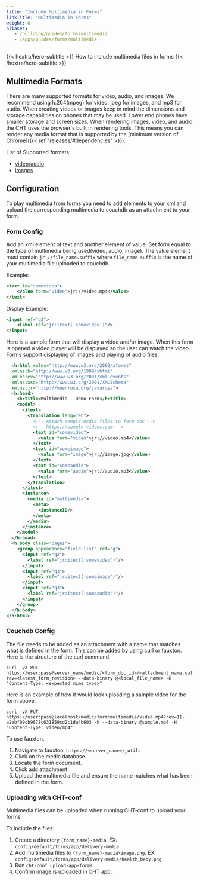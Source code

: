 ```yaml
---
title: "Include Multimedia in Forms"
linkTitle: "Multimedia in Forms"
weight: 6
aliases:
   - /building/guides/forms/multimedia
   - /apps/guides/forms/multimedia
---
```


{{< hextra/hero-subtitle >}}
  How to include multimedia files in forms
{{< /hextra/hero-subtitle >}}

## Multimedia Formats

There are many supported formats for video, audio, and images. We recommend using h.264(mpeg) for video, jpeg for images, and mp3 for audio. When creating videos or images keep in mind the dimensions and storage capabilities on phones that may be used. Lower end phones have smaller storage and screen sizes. When rendering images, video, and audio the CHT uses the browser's built in rendering tools. This means you can render any media format that is supported by the [minimum version of Chrome]({{< ref "releases/#dependencies" >}}).

List of Supported formats:
- [video/audio](https://developer.mozilla.org/en-US/docs/Web/HTML/Supported_media_formats)
- [images](https://developer.mozilla.org/en-US/docs/Web/Media/Formats/Image_types)

## Configuration

To play multimedia from forms you need to add elements to your xml and upload the corresponding multimedia to couchdb as an attachment to your form.

### Form Config
  Add an xml element of text and another element of value. Set form equal to the type of multimedia being used(video, audio, image). The value element must contain `jr://file_name.suffix` where `file_name.suffix` is the name of your multimedia file uploaded to couchdb.

  Example:
  ```xml
  <text id="somevideo">
	  <value form="video">jr://video.mp4</value>
</text>
  ```
  Display Example:

  ```xml
  <input ref="q2">
	  <label ref="jr:itext('somevideo')"/>
</input>
  ```

  Here is a sample form that will display a video and/or image. When this form is opened a video player will be displayed so the user can watch the video. Forms support displaying of images and playing of audio files.

```xml
  <h:html xmlns="http://www.w3.org/2002/xforms"
  xmlns:h="http://www.w3.org/1999/xhtml"
  xmlns:ev="http://www.w3.org/2001/xml-events"
  xmlns:xsd="http://www.w3.org/2001/XMLSchema"
  xmlns:jr="http://openrosa.org/javarosa">
  <h:head>
    <h:title>Multimedia - Demo Form</h:title>
    <model>
      <itext>
        <translation lang="en">
          <!-- Attach sample media files to form doc -->
          <!-- https://sample-videos.com -->
          <text id="somevideo">
            <value form="video">jr://video.mp4</value>
          </text>
          <text id="someimage">
            <value form="image">jr://image.jpg</value>
          </text>
          <text id="someaudio">
            <value form="audio">jr://audio.mp3</value>
          </text>
        </translation>
      </itext>
      <instance>
        <media id="multimedia">
          <meta>
            <instanceID/>
          </meta>
        </media>
      </instance>
    </model>
  </h:head>
  <h:body class="pages">
    <group appearance="field-list" ref="g">
      <input ref="q2">
        <label ref="jr:itext('somevideo')"/>
      </input>
      <input ref="q3">
        <label ref="jr:itext('someimage')"/>
      </input>
      <input ref="q3">
        <label ref="jr:itext('someaudio')"/>
      </input>
    </group>
  </h:body>
</h:html>

```

### Couchdb Config

The file needs to be added as an attachment with a name that matches what is defined in the form. This can be added by using curl or fauxton. Here is the structure of the curl command.

```shell 
curl -vX PUT https://user:pass@server_name/medic/<form_doc_id>/<attachment_name.suffix>?rev=<latest_form_revision> --data-binary @<local_file_name> -H "Content-Type: <expected_mime_type>"
```

Here is an example of how it would look uploading a sample video for the form above.

```shell 
curl -vX PUT https://user:pass@localhost/medic/form:multimedia/video.mp4?rev=11-a2ebf09cb9678c031859cd2c1da4b603 -k --data-binary @sample.mp4 -H "Content-Type: video/mp4" 
```

To use fauxton.
 1. Navigate to fauxton. `https://<server_name>/_utils`
 1. Click on the medic database.
 1. Locate the form document.
 1. Click add attachment
 1. Upload the multimedia file and ensure the name matches what has been defined in the form.


 ### Uploading with CHT-conf

 Multimedia files can be uploaded when running CHT-conf to upload your forms.

 To include the files:

  1. Create a directory `{form_name}-media`. EX: `config/default/forms/app/delivery-media`
  1. Add multimedia files to  `{form_name}-media\image.png`.  EX: `config/default/forms/app/delivery-media/health_baby.png`
  1. Run `cht-conf upload-app-forms`
  1. Confirm image is uploaded in CHT app.


